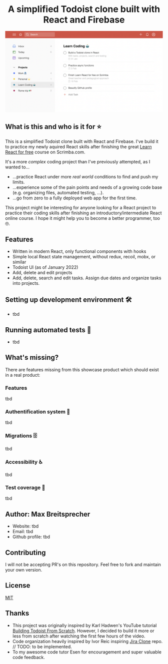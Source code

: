 <h1 align="center">A simplified Todoist clone built with React and Firebase</h1>

![Todoist Clone Screenshot](todoist-clone-preview.png)

## What is this and who is it for ⭐

This is a simplified Todoist clone built with React and Firebase.
I've build it to practice my newly aquired React skills after finishing the great [Learn React for free](https://scrimba.com/learn/learnreact) course on Scrimba.com.

It's a more _complex_ coding project than I've previously attempted, as I wanted to...

- ...practice React under more _real world_ conditions to find and push my limits.
- ...experience some of the pain points and needs of a growing code base (e.g. organizing files, automated testing, ...).
- ...go from zero to a fully deployed web app for the first time.

This project might be interesting for anyone looking for a React project to practice their coding skills after finishing an introductory/intermediate React online course. I hope it might help you to become a better programmer, too 🤓.

## Features

- Written in modern React, only functional components with hooks
- Simple local React state management, without redux, recoil, mobx, or similar
- Todoist UI (as of January 2022)
- Add, delete and edit projects
- Add, delete, search and edit tasks. Assign due dates and organize tasks into projects.

## Setting up development environment 🛠

- tbd

## Running automated tests 🚥

- tbd

## What's missing?

There are features missing from this showcase product which should exist in a real product:

### Features

tbd

### Authentification system 🔐

tbd

### Migrations 🗄

tbd

### Accessibility ♿

tbd

### Test coverage 🧪

tbd

## Author: Max Breitsprecher

- Website: tbd
- Email: tbd
- Github profile: tbd

## Contributing

I will not be accepting PR's on this repository. Feel free to fork and maintain your own version.

## License

[MIT](https://opensource.org/licenses/MIT)

## Thanks

- This project was originally inspired by Karl Hadwen's YouTube tutorial [Building Todoist From Scratch](https://youtu.be/HgfA4W_VjmI). However, I decided to build it more or less from scratch after watching the first few hours of the video.
- Code organization heavily inspired by Ivor Reic inspiring [Jira Clone](https://github.com/oldboyxx/jira_clone/tree/190dfcd9dc62189a2852acf8e9e7869178a8008c) repo. // TODO: to be implemented.
- To my awesome code tutor Esen for encouragement and super valuable code feedback.
